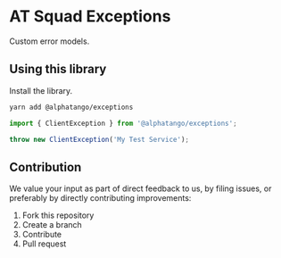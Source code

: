# AT Squad Exceptions

Custom error models.

## Using this library

Install the library.

```bash
yarn add @alphatango/exceptions
```

```javascript
import { ClientException } from '@alphatango/exceptions';

throw new ClientException('My Test Service');
```

## Contribution

We value your input as part of direct feedback to us, by filing issues, or preferably by directly contributing improvements:

1. Fork this repository
1. Create a branch
1. Contribute
1. Pull request
